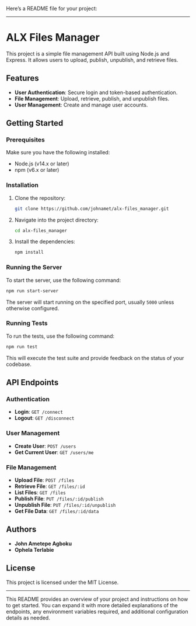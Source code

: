 Here’s a README file for your project:

---

# ALX Files Manager

This project is a simple file management API built using Node.js and Express. It allows users to upload, publish, unpublish, and retrieve files.

## Features

- **User Authentication**: Secure login and token-based authentication.
- **File Management**: Upload, retrieve, publish, and unpublish files.
- **User Management**: Create and manage user accounts.

## Getting Started

### Prerequisites

Make sure you have the following installed:

- Node.js (v14.x or later)
- npm (v6.x or later)

### Installation

1. Clone the repository:

    ```bash
    git clone https://github.com/johnamet/alx-files_manager.git
    ```

2. Navigate into the project directory:

    ```bash
    cd alx-files_manager
    ```

3. Install the dependencies:

    ```bash
    npm install
    ```

### Running the Server

To start the server, use the following command:

```bash
npm run start-server
```

The server will start running on the specified port, usually `5000` unless otherwise configured.

### Running Tests

To run the tests, use the following command:

```bash
npm run test
```

This will execute the test suite and provide feedback on the status of your codebase.

## API Endpoints

### Authentication

- **Login**: `GET /connect`
- **Logout**: `GET /disconnect`

### User Management

- **Create User**: `POST /users`
- **Get Current User**: `GET /users/me`

### File Management

- **Upload File**: `POST /files`
- **Retrieve File**: `GET /files/:id`
- **List Files**: `GET /files`
- **Publish File**: `PUT /files/:id/publish`
- **Unpublish File**: `PUT /files/:id/unpublish`
- **Get File Data**: `GET /files/:id/data`

## Authors

- **John Ametepe Agboku**
- **Ophela Terlabie**

## License

This project is licensed under the MIT License.

---

This README provides an overview of your project and instructions on how to get started. You can expand it with more detailed explanations of the endpoints, any environment variables required, and additional configuration details as needed.